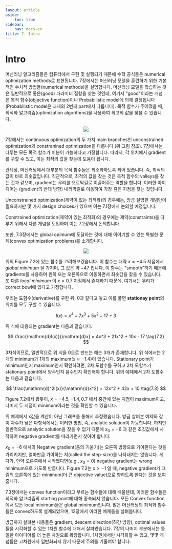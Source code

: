 ```yaml
---
layout: article
aside:
    toc: true
sidebar:
    nav: docs-en
title: 7. Intro
---
```


# Intro

머신러닝 알고리즘들은 컴퓨터에서 구현 및 실행되기 때문에 수학 공식들은 numerical optimization methods로 표현됩니다. 7장에서는 머신러닝 모델을 훈련하기 위한 기본적인 수치적 방법들(numerical methods)을 설명합니다. 머신러닝 모델을 학습하는 것은 일반적으로 좋은(good) 파라미터 집합을 찾는 것인데, 여기서 "good"이라는 개념은 목적 함수(objective function)이나 Probabilistic model에 의해 결정됩니다(Probabilistic model은 교재의 2번째 part에서 다룹니다). 목적 함수가 주어졌을 때, 최적화 알고리즘(optimization algorithms)을 사용하여 최고의 값을 찾을 수 있습니다.

<div align="center"><img src="{{ site.baseurl }}/assets/images/figures/figure7.1.png"></div>

7장에서는 continuous optimization의 두 가지 main branches인 unconstrained optimization과 constranined optimization을 다룹니다 (위 그림 참조). 7장에서는 다루는 모든 목적 함수가 미분이 가능하다고 가정합니다. 따라서, 각 위치에서 gradient를 구할 수 있고, 이는 최적의 값을 찾는데 도움이 됩니다.

관례상, 머신러닝에서 대부분의 목적 함수들은 최소화하도록 되어 있습니다. 즉, 최적의 값이 바로 최솟값입니다. 직관적으로, 최적의 값을 찾는 것은 목적 함수의 valleys를 찾는 것과 같으며, gradient는 우리를 오르막길로 이끌어주는 역할을 합니다. 이러한 아이디어는 (gradient의 반대 방향) 내리막길로 이동하여 가장 깊은 지점을 찾는 것입니다.

Unconstrained optimization(제약이 없는 최적화)의 경우에는, 방금 설명한 개념만이 필요하지만 몇 가지 design choices가 있으며 이는 7.1장에서 논의할 예정입니다.

Constrained optimization(제약이 있는 최적화)의 경우에는 제약(constraints)을 다루기 위해서 다른 개념을 도입하며 이는 7.2장에서 논의합니다.

또한, 7.3장에서는 global opimum에 도달하는 것에 대해 이야기할 수 있는 특별한 문제(convex optimization problems)를 소개합니다.

<div align="center"><img src="{{ site.baseurl }}/assets/images/figures/figure7.2.png"></div>

위의 Figure 7.2에 있는 함수를 고려해보겠습니다. 이 함수는 대략 $x=-4.5$ 지점에서 *global minimum* 을 가지며, 그 값은 약 $-47$ 입니다. 이 함수는 "smooth"하기 때문에 gradients를 사용하여 왼쪽 또는 오른쪽으로 이동하면서 최솟값을 찾을 수 있습니다. 또 다른 *local minimum* 이 $x = 0.7$ 지점에서 존재하기 때문에, 여기서는 우리가 correct bowl에 있다고 가정합니다.

우리는 도함수(derivative)를 구한 뒤, 0과 같다고 놓고 이를 풀면 **stationay point**의 위치를 모두 구할 수 있습니다.

$$ l(x) = x^4 + 7x^3 + 5x^2 - 17 + 3 \tag{7.1} $$

위 식에 대응되는 gradient는 다음과 같습니다.

$$ \frac{\mathrm{d}l(x)}{\mathrm{d}x} = 4x^3 + 21x^2 + 10x - 17 \tag{7.2} $$

3차식이므로, 일반적으로 위 식을 0으로 만드는 해는 3개가 존재합니다. 위 식에서는 2개의 minimum과 1개의 maximum($x \approx -1.4$)이 있습니다. Stationary point가 minimum인지 maximum인지 확인하려면, 2차 도함수를 구하고 2차 도함수가 stationary point에서 양수인지 음수인지 확인해야 합니다. 위의 예제에서 2차 도함수는 다음과 같습니다.

$$ \frac{\mathrm{d}^2l(x)}{\mathrm{d}x^2} = 12x^2 + 42x + 10 \tag{7.3} $$

Figure 7.2에서 봤듯이, $x = -4.5, -1.4, 0.7$ 에서 중간에 있는 지점이 maximum이고, 나머지 두 지점이 minimum이라는 것을 확인할 수 있습니다.

위 예제에서 x값을 계산이 아닌 그래프를 통해서 추정했습니다. 방금 살펴본 예제와 같이 차수가 낮은 다항식에서는 이러한 방법, 즉, analytic solution이 가능합니다. 하지만 일반적으로 analytic solution을 찾을 수 없기 때문에 $x_0 = -6$ 과 같은 초깃값에서 시작하여 negative gradient를 따라가면서 찾아야 합니다.

$x_0 = -6$ 에서의 Negative gradient(음의 기울기)는 오른쪽 방향으로 가야한다는 것을 가리키지만, 얼마만큼 가야하는 지(called the step-size)를 나타내지는 않습니다. 게다가, 만약 오른쪽에서 시작했다면(e.g., $x_0=0$) negative gradient는 wrong minimum으로 가도록 만듭니다. Figure 7.2는 $x>-1$ 일 때, negative gradient가 그림의 오른쪽에 있는 minimum(더 큰 objective value)으로 향하도록 한다는 것을 보여줍니다.

7.3장에서는 convex function이라고 부르는 함수들에 대해 배울텐데, 이러한 함수들은 최적화 알고리즘의 starting point에 대해 종속되지 않습니다. 모든 Convex function에서 모든 local minimum들은 global minimum입니다. 많은 머신러닝의 최적화 함수들은 convex하도록 설계되었으며, 12장에서 이러한 예제들을 살펴봅니다.

방금까지 살펴본 내용들은 gradient, descent direction(하강 방향), optimal values들을 시각화할 수 있는 1차원 함수에 대해서 살펴봤습니다. 7장의 나머지 부분에서는 동일한 아이디어를 더 높은 차원으로 확장합니다. 1차원에서만 시각화할 수 있고, 몇몇 개념들은 고차원에서 일반화되지 않기 때문에 주의를 기울여야 합니다.